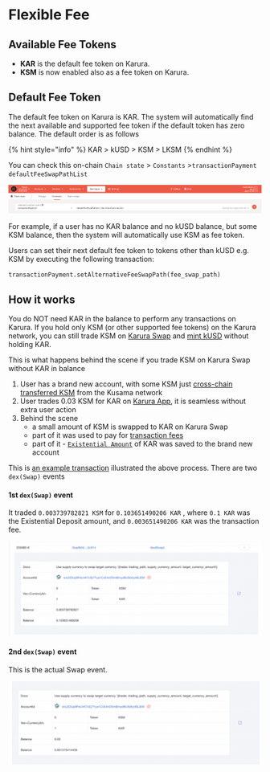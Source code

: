 # Flexible Fee

## Available Fee Tokens

* **KAR** is the default fee token on Karura.&#x20;
* **KSM** is now enabled also as a fee token on Karura.

## Default Fee Token

The default fee token on Karura is KAR. The system will automatically find the next available and supported fee token if the default token has zero balance. The default order is as follows

{% hint style="info" %}
KAR > kUSD > KSM > LKSM
{% endhint %}

You can check this on-chain `Chain state` > `Constants` >`transactionPayment defaultFeeSwapPathList`

![](../../.gitbook/assets/screen-shot-2021-08-04-at-9.06.14-pm.png)

For example, if a user has no KAR balance and no kUSD balance, but some KSM balance, then the system will automatically use KSM as fee token.

Users can set their next default fee token to tokens other than kUSD e.g. KSM by executing the following transaction:

```
transactionPayment.setAlternativeFeeSwapPath(fee_swap_path)
```

## How it works

You do NOT need KAR in the balance to perform any transactions on Karura. If you hold only KSM (or other supported fee tokens) on the Karura network, you can still trade KSM on [Karura Swap](swap/) and [mint kUSD](kusd-stablecoin/mint-kusd.md) without holding KAR.

This is what happens behind the scene if you trade KSM on Karura Swap without KAR in balance

1. User has a brand new account, with some KSM just [cross-chain transferred KSM](inter-kusama-transfer.md) from the Kusama network
2. User trades 0.03 KSM for KAR on [Karura App](https://apps.karura.network/swap), it is seamless without extra user action
3. Behind the scene&#x20;
   * a small amount of KSM is swapped to KAR on Karura Swap&#x20;
   * part of it was used to pay for [transaction fees](../get-started/transaction-fees.md)
   * part of it - [`Existential Amount`](../get-started/karura-account/#existential-deposit) of KAR was saved to the brand new account

This is [an example transaction](https://karura.subscan.io/extrinsic/255680-3) illustrated the above process. There are two `dex(Swap)` events

#### 1st `dex(Swap)` event&#x20;

It traded `0.003739782821 KSM`  for `0.103651490206 KAR` , where `0.1 KAR` was the Existential Deposit amount, and `0.003651490206 KAR` was the transaction fee.

![](../../.gitbook/assets/screen-shot-2021-08-03-at-12.33.28-pm.png)

#### 2nd `dex(Swap)` event

This is the actual Swap event.

![](../../.gitbook/assets/screen-shot-2021-08-03-at-12.33.33-pm.png)

